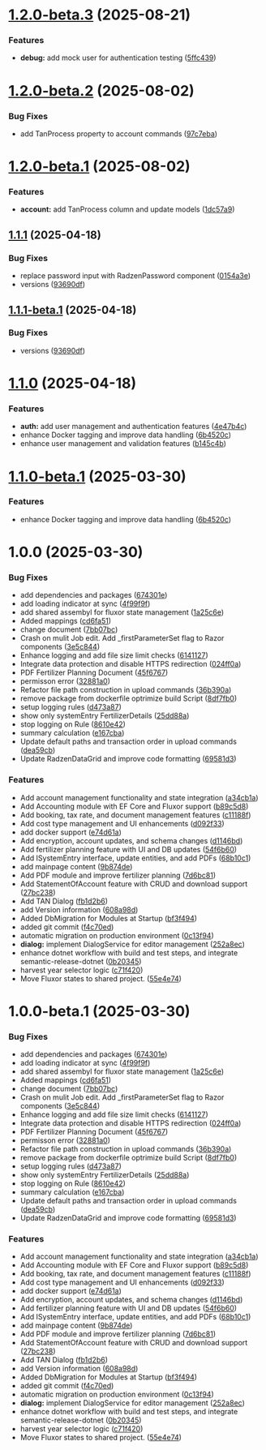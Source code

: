 # [1.2.0-beta.3](https://github.com/sg-app/AgricultureManager/compare/v1.2.0-beta.2...v1.2.0-beta.3) (2025-08-21)


### Features

* **debug:** add mock user for authentication testing ([5ffc439](https://github.com/sg-app/AgricultureManager/commit/5ffc439a4b46d9555995c6b64e9a4d63b738b28a))

# [1.2.0-beta.2](https://github.com/sg-app/AgricultureManager/compare/v1.2.0-beta.1...v1.2.0-beta.2) (2025-08-02)


### Bug Fixes

* add TanProcess property to account commands ([97c7eba](https://github.com/sg-app/AgricultureManager/commit/97c7ebaa75fce0c7aa3cb3acdf5fa2ae62ac8047))

# [1.2.0-beta.1](https://github.com/sg-app/AgricultureManager/compare/v1.1.1...v1.2.0-beta.1) (2025-08-02)


### Features

* **account:** add TanProcess column and update models ([1dc57a9](https://github.com/sg-app/AgricultureManager/commit/1dc57a95062594b08ea3bb7ce156b6a74c210892))

## [1.1.1](https://github.com/sg-app/AgricultureManager/compare/v1.1.0...v1.1.1) (2025-04-18)


### Bug Fixes

* replace password input with RadzenPassword component ([0154a3e](https://github.com/sg-app/AgricultureManager/commit/0154a3efddd1ce3bdf099f7c113cc879b8707b50))
* versions ([93690df](https://github.com/sg-app/AgricultureManager/commit/93690df8dbcc53617e7e5a4b2fe4cebf0cc99ad6))

## [1.1.1-beta.1](https://github.com/sg-app/AgricultureManager/compare/v1.1.0...v1.1.1-beta.1) (2025-04-18)


### Bug Fixes

* versions ([93690df](https://github.com/sg-app/AgricultureManager/commit/93690df8dbcc53617e7e5a4b2fe4cebf0cc99ad6))

# [1.1.0](https://github.com/sg-app/AgricultureManager/compare/v1.0.0...v1.1.0) (2025-04-18)


### Features

* **auth:** add user management and authentication features ([4e47b4c](https://github.com/sg-app/AgricultureManager/commit/4e47b4c8e1bb0e47e101e32254fab5fb7e3499a0))
* enhance Docker tagging and improve data handling ([6b4520c](https://github.com/sg-app/AgricultureManager/commit/6b4520cbcf52364b315c4462b34ae0ccec111bbe))
* enhance user management and validation features ([b145c4b](https://github.com/sg-app/AgricultureManager/commit/b145c4b68b941f027e7771c382569b5d1f7ec852))

# [1.1.0-beta.1](https://github.com/sg-app/AgricultureManager/compare/v1.0.0...v1.1.0-beta.1) (2025-03-30)


### Features

* enhance Docker tagging and improve data handling ([6b4520c](https://github.com/sg-app/AgricultureManager/commit/6b4520cbcf52364b315c4462b34ae0ccec111bbe))

# 1.0.0 (2025-03-30)


### Bug Fixes

* add dependencies and packages ([674301e](https://github.com/sg-app/AgricultureManager/commit/674301e03e0e5e47e08e14032df3d76a69135c5f))
* add loading indicator at sync ([4f99f9f](https://github.com/sg-app/AgricultureManager/commit/4f99f9feff41d9de5e2cd463561041456e9113bd))
* add shared assembyl for fluxor state management ([1a25c6e](https://github.com/sg-app/AgricultureManager/commit/1a25c6e664aad58eb449a993feb4328348ad3334))
* Added mappings ([cd6fa51](https://github.com/sg-app/AgricultureManager/commit/cd6fa519da08963ef6692193d4a7c0d8b845afbe))
* change document ([7bb07bc](https://github.com/sg-app/AgricultureManager/commit/7bb07bcd95a861f76298e9ca9b009ae95511ff85))
* Crash on mulit Job edit. Add _firstParameterSet flag to Razor components ([3e5c844](https://github.com/sg-app/AgricultureManager/commit/3e5c844ad46760992847a42404e34b5272d4726f))
* Enhance logging and add file size limit checks ([6141127](https://github.com/sg-app/AgricultureManager/commit/61411274b2f568b5ffe515dc3a03dfcecb181ea7))
* Integrate data protection and disable HTTPS redirection ([024ff0a](https://github.com/sg-app/AgricultureManager/commit/024ff0af67f0b1c719cd45a788274b9440336bb0))
* PDF Fertilizer Planning Document ([45f6767](https://github.com/sg-app/AgricultureManager/commit/45f6767c48f63e02a7e5e0466ad8540b142e18ec))
* permisson error ([32881a0](https://github.com/sg-app/AgricultureManager/commit/32881a035852d68d9bddf800047691d1e5d87323))
* Refactor file path construction in upload commands ([36b390a](https://github.com/sg-app/AgricultureManager/commit/36b390a5c54c43761bfe4e9e94c8443f8ecdea56))
* remove package from dockerfile optrimize build Script ([8df7fb0](https://github.com/sg-app/AgricultureManager/commit/8df7fb00ad3c960e9833e21ece827d69bdc7f023))
* setup logging rules ([d473a87](https://github.com/sg-app/AgricultureManager/commit/d473a877cf4e18d9470df11d1141641b76e3b07a))
* show only systemEntry FertilizerDetails ([25dd88a](https://github.com/sg-app/AgricultureManager/commit/25dd88a9e94a8b1584af08e5eac8de199711bae5))
* stop logging on Rule ([8610e42](https://github.com/sg-app/AgricultureManager/commit/8610e42e6bb97b1642394d4fed1205bbed664331))
* summary calculation ([e167cba](https://github.com/sg-app/AgricultureManager/commit/e167cba676cb367171caa0b48327732a7117de34))
* Update default paths and transaction order in upload commands ([dea59cb](https://github.com/sg-app/AgricultureManager/commit/dea59cb655f277e8e17da5c44442d4ab4dd5ff1f))
* Update RadzenDataGrid and improve code formatting ([69581d3](https://github.com/sg-app/AgricultureManager/commit/69581d3694a5b9613a0694e9ba4f047bba226739))


### Features

* Add account management functionality and state integration ([a34cb1a](https://github.com/sg-app/AgricultureManager/commit/a34cb1acd12ad5858c80e03eef326441d8ef0eeb))
* Add Accounting module with EF Core and Fluxor support ([b89c5d8](https://github.com/sg-app/AgricultureManager/commit/b89c5d8b527aec809bf0cefbc8386d81f8b46742))
* Add booking, tax rate, and document management features ([c11188f](https://github.com/sg-app/AgricultureManager/commit/c11188f6863aa26241e55ff75a0ca888a30cccb0))
* Add cost type management and UI enhancements ([d092f33](https://github.com/sg-app/AgricultureManager/commit/d092f3329f82c4febccb8c48b9e95477105fc91f))
* add docker support ([e74d61a](https://github.com/sg-app/AgricultureManager/commit/e74d61a7e49c8c583dea03bfd684fe6bfe6ec509))
* Add encryption, account updates, and schema changes ([d1146bd](https://github.com/sg-app/AgricultureManager/commit/d1146bdb601c111052e2137b70bfc21918493663))
* Add fertilizer planning feature with UI and DB updates ([54f6b60](https://github.com/sg-app/AgricultureManager/commit/54f6b608e9fa7b20f59319900e9c90db614ff955))
* Add ISystemEntry interface, update entities, and add PDFs ([68b10c1](https://github.com/sg-app/AgricultureManager/commit/68b10c1a2678e8d8e6ccca159eaac9f68be5261d))
* add mainpage content ([9b874de](https://github.com/sg-app/AgricultureManager/commit/9b874de8cdb4e9199da64ed11b1031436837d46f))
* Add PDF module and improve fertilizer planning ([7d6bc81](https://github.com/sg-app/AgricultureManager/commit/7d6bc81e59c2fecc51469413b8d590d4c0f5622f))
* Add StatementOfAccount feature with CRUD and download support ([27bc238](https://github.com/sg-app/AgricultureManager/commit/27bc23822cf4af4d164ca1f8e8c75c75d9b9e3d7))
* Add TAN Dialog ([fb1d2b6](https://github.com/sg-app/AgricultureManager/commit/fb1d2b665e547c7e0b26e2766eefd5c70c773d55))
* add Version information ([608a98d](https://github.com/sg-app/AgricultureManager/commit/608a98df77ff4129f44313a60ba2564f09824bfb))
* Added DbMigration for Modules at Startup ([bf3f494](https://github.com/sg-app/AgricultureManager/commit/bf3f494402af43716a23cfdfec255e773c8e0315))
* added git commit ([f4c70ed](https://github.com/sg-app/AgricultureManager/commit/f4c70eda533989dc90ad395c004f772cf8047f53))
* automatic migration on production environment ([0c13f94](https://github.com/sg-app/AgricultureManager/commit/0c13f94b43bbd3fbeaafef71634ff6d10dde2b41))
* **dialog:** implement DialogService for editor management ([252a8ec](https://github.com/sg-app/AgricultureManager/commit/252a8ecf912dd44ca0e75a0453d83198f87edc08))
* enhance dotnet workflow with build and test steps, and integrate semantic-release-dotnet ([0b20345](https://github.com/sg-app/AgricultureManager/commit/0b203454e45b1506bfb63fcc2d714530179a40bb))
* harvest year selector logic ([c71f420](https://github.com/sg-app/AgricultureManager/commit/c71f420680dc747531ab0fe04f2ccea7c157c291))
* Move Fluxor states to shared project. ([55e4e74](https://github.com/sg-app/AgricultureManager/commit/55e4e74e06edb324b560826b57a1b45255c24cee))

# 1.0.0-beta.1 (2025-03-30)


### Bug Fixes

* add dependencies and packages ([674301e](https://github.com/sg-app/AgricultureManager/commit/674301e03e0e5e47e08e14032df3d76a69135c5f))
* add loading indicator at sync ([4f99f9f](https://github.com/sg-app/AgricultureManager/commit/4f99f9feff41d9de5e2cd463561041456e9113bd))
* add shared assembyl for fluxor state management ([1a25c6e](https://github.com/sg-app/AgricultureManager/commit/1a25c6e664aad58eb449a993feb4328348ad3334))
* Added mappings ([cd6fa51](https://github.com/sg-app/AgricultureManager/commit/cd6fa519da08963ef6692193d4a7c0d8b845afbe))
* change document ([7bb07bc](https://github.com/sg-app/AgricultureManager/commit/7bb07bcd95a861f76298e9ca9b009ae95511ff85))
* Crash on mulit Job edit. Add _firstParameterSet flag to Razor components ([3e5c844](https://github.com/sg-app/AgricultureManager/commit/3e5c844ad46760992847a42404e34b5272d4726f))
* Enhance logging and add file size limit checks ([6141127](https://github.com/sg-app/AgricultureManager/commit/61411274b2f568b5ffe515dc3a03dfcecb181ea7))
* Integrate data protection and disable HTTPS redirection ([024ff0a](https://github.com/sg-app/AgricultureManager/commit/024ff0af67f0b1c719cd45a788274b9440336bb0))
* PDF Fertilizer Planning Document ([45f6767](https://github.com/sg-app/AgricultureManager/commit/45f6767c48f63e02a7e5e0466ad8540b142e18ec))
* permisson error ([32881a0](https://github.com/sg-app/AgricultureManager/commit/32881a035852d68d9bddf800047691d1e5d87323))
* Refactor file path construction in upload commands ([36b390a](https://github.com/sg-app/AgricultureManager/commit/36b390a5c54c43761bfe4e9e94c8443f8ecdea56))
* remove package from dockerfile optrimize build Script ([8df7fb0](https://github.com/sg-app/AgricultureManager/commit/8df7fb00ad3c960e9833e21ece827d69bdc7f023))
* setup logging rules ([d473a87](https://github.com/sg-app/AgricultureManager/commit/d473a877cf4e18d9470df11d1141641b76e3b07a))
* show only systemEntry FertilizerDetails ([25dd88a](https://github.com/sg-app/AgricultureManager/commit/25dd88a9e94a8b1584af08e5eac8de199711bae5))
* stop logging on Rule ([8610e42](https://github.com/sg-app/AgricultureManager/commit/8610e42e6bb97b1642394d4fed1205bbed664331))
* summary calculation ([e167cba](https://github.com/sg-app/AgricultureManager/commit/e167cba676cb367171caa0b48327732a7117de34))
* Update default paths and transaction order in upload commands ([dea59cb](https://github.com/sg-app/AgricultureManager/commit/dea59cb655f277e8e17da5c44442d4ab4dd5ff1f))
* Update RadzenDataGrid and improve code formatting ([69581d3](https://github.com/sg-app/AgricultureManager/commit/69581d3694a5b9613a0694e9ba4f047bba226739))


### Features

* Add account management functionality and state integration ([a34cb1a](https://github.com/sg-app/AgricultureManager/commit/a34cb1acd12ad5858c80e03eef326441d8ef0eeb))
* Add Accounting module with EF Core and Fluxor support ([b89c5d8](https://github.com/sg-app/AgricultureManager/commit/b89c5d8b527aec809bf0cefbc8386d81f8b46742))
* Add booking, tax rate, and document management features ([c11188f](https://github.com/sg-app/AgricultureManager/commit/c11188f6863aa26241e55ff75a0ca888a30cccb0))
* Add cost type management and UI enhancements ([d092f33](https://github.com/sg-app/AgricultureManager/commit/d092f3329f82c4febccb8c48b9e95477105fc91f))
* add docker support ([e74d61a](https://github.com/sg-app/AgricultureManager/commit/e74d61a7e49c8c583dea03bfd684fe6bfe6ec509))
* Add encryption, account updates, and schema changes ([d1146bd](https://github.com/sg-app/AgricultureManager/commit/d1146bdb601c111052e2137b70bfc21918493663))
* Add fertilizer planning feature with UI and DB updates ([54f6b60](https://github.com/sg-app/AgricultureManager/commit/54f6b608e9fa7b20f59319900e9c90db614ff955))
* Add ISystemEntry interface, update entities, and add PDFs ([68b10c1](https://github.com/sg-app/AgricultureManager/commit/68b10c1a2678e8d8e6ccca159eaac9f68be5261d))
* add mainpage content ([9b874de](https://github.com/sg-app/AgricultureManager/commit/9b874de8cdb4e9199da64ed11b1031436837d46f))
* Add PDF module and improve fertilizer planning ([7d6bc81](https://github.com/sg-app/AgricultureManager/commit/7d6bc81e59c2fecc51469413b8d590d4c0f5622f))
* Add StatementOfAccount feature with CRUD and download support ([27bc238](https://github.com/sg-app/AgricultureManager/commit/27bc23822cf4af4d164ca1f8e8c75c75d9b9e3d7))
* Add TAN Dialog ([fb1d2b6](https://github.com/sg-app/AgricultureManager/commit/fb1d2b665e547c7e0b26e2766eefd5c70c773d55))
* add Version information ([608a98d](https://github.com/sg-app/AgricultureManager/commit/608a98df77ff4129f44313a60ba2564f09824bfb))
* Added DbMigration for Modules at Startup ([bf3f494](https://github.com/sg-app/AgricultureManager/commit/bf3f494402af43716a23cfdfec255e773c8e0315))
* added git commit ([f4c70ed](https://github.com/sg-app/AgricultureManager/commit/f4c70eda533989dc90ad395c004f772cf8047f53))
* automatic migration on production environment ([0c13f94](https://github.com/sg-app/AgricultureManager/commit/0c13f94b43bbd3fbeaafef71634ff6d10dde2b41))
* **dialog:** implement DialogService for editor management ([252a8ec](https://github.com/sg-app/AgricultureManager/commit/252a8ecf912dd44ca0e75a0453d83198f87edc08))
* enhance dotnet workflow with build and test steps, and integrate semantic-release-dotnet ([0b20345](https://github.com/sg-app/AgricultureManager/commit/0b203454e45b1506bfb63fcc2d714530179a40bb))
* harvest year selector logic ([c71f420](https://github.com/sg-app/AgricultureManager/commit/c71f420680dc747531ab0fe04f2ccea7c157c291))
* Move Fluxor states to shared project. ([55e4e74](https://github.com/sg-app/AgricultureManager/commit/55e4e74e06edb324b560826b57a1b45255c24cee))
